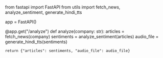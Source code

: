 from fastapi import FastAPI
from utils import fetch_news, analyze_sentiment, generate_hindi_tts

app = FastAPI()


@app.get("/analyze")
def analyze(company: str):
    articles = fetch_news(company)
    sentiments = analyze_sentiment(articles)
    audio_file = generate_hindi_tts(sentiments)

    return {"articles": sentiments, "audio_file": audio_file}
    
